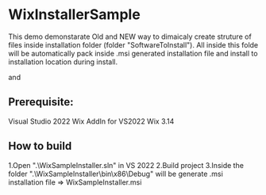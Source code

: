 # WixInstallerSample

This demo demonstarate Old and NEW way to dimaicaly create struture of files inside installation folder (folder "SoftwareToInstall"). All inside this folde will be automatically pack inside .msi generated installation file and install to installation location during install.

<!-- OK - Old way to get content of folders -->
<Target Name="PreBuild" BeforeTargets="PreBuildEvent">
    <Exec Command="&quot;C:\Program Files (x86)\WiX Toolset v5.0\bin\x86\heat.exe&quot; dir &quot;$(SolutionDir)WixSampleInstaller\SoftwareToInstall\SubFolder1&quot; -dr SubFolder1Dir -cg SubFolder1Components -gg -g1 -sf -srd -var &quot;var.SubFolder1SourceDir&quot; -out &quot;$(SolutionDir)WixSampleInstaller\SubFolder1.wxs&quot;&#xA;&quot;C:\Program Files (x86)\WiX Toolset v5.0\bin\x86\heat.exe&quot; dir &quot;$(SolutionDir)WixSampleInstaller\SoftwareToInstall\SubFolder2&quot; -dr SubFolder2Dir -cg SubFolder2Components -gg -g1 -sf -srd -var &quot;var.SubFolder2SourceDir&quot; -out &quot;$(SolutionDir)WixSampleInstaller\SubFolder2.wxs&quot;" />
</Target>

and

<!-- Harvest file components from publish folder - OK - NEW way to get content of folders-->
<HeatDirectory OutputFile="SubFolder1.wxs"
			   DirectoryRefId="SubFolder1Dir"
			   ComponentGroupName="SubFolder1Components"
			   SuppressCom="true"
			   Directory="$(SolutionDir)WixSampleInstaller\SoftwareToInstall\SubFolder1"
			   SuppressFragments="true"
			   SuppressRegistry="true"
			   SuppressRootDirectory="true"
			   AutoGenerateGuids="false"
			   GenerateGuidsNow="true"
			   ToolPath="$(WixToolPath)"
			   PreprocessorVariable="var.SubFolder1SourceDir" />
<HeatDirectory OutputFile="SubFolder2.wxs"
			   DirectoryRefId="SubFolder2Dir"
			   ComponentGroupName="SubFolder2Components"
			   SuppressCom="true"
			   Directory="$(SolutionDir)WixSampleInstaller\SoftwareToInstall\SubFolder2"
			   SuppressFragments="true"
			   SuppressRegistry="true"
			   SuppressRootDirectory="true"
			   AutoGenerateGuids="false"
			   GenerateGuidsNow="true"
			   PreprocessorVariable="var.SubFolder2SourceDir" />
</Target>

## Prerequisite:

Visual Studio 2022
Wix AddIn for VS2022
Wix 3.14

## How to build

1.Open ".\WixSampleInstaller.sln" in VS 2022
2.Build project
3.Inside the folder ".\WixSampleInstaller\bin\x86\Debug" will be generate .msi installation file => WixSampleInstaller.msi


